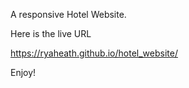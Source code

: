 A responsive Hotel Website.

Here is the live URL

https://ryaheath.github.io/hotel_website/

Enjoy!
